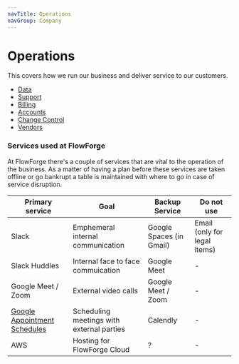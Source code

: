 ```yaml
---
navTitle: Operations
navGroup: Company
---
```

# Operations

This covers how we run our business and deliver service to our customers.

- [Data](../operations/data.md)
- [Support](../operations/support.md)
- [Billing](../operations/billing.md)
- [Accounts](../operations/accounts.md)
- [Change Control](../operations/change.md)
- [Vendors](../operations/vendors.md)

### Services used at FlowForge

At FlowForge there's a couple of services that are vital to the operation of the
business. As a matter of having a plan before these services are taken offline
or go bankrupt a table is maintained with where to go in case of service disruption.

| Primary service | Goal | Backup Service | Do not use |
| --------------- | ---- | -------------- | ---------- |
| Slack | Emphemeral internal communication | Google Spaces (in Gmail) | Email (only for legal items) |
| Slack Huddles | Internal face to face commuication | Google Meet | - |
| Google Meet / Zoom | External video calls | Google Meet / Zoom | - |
| [Google Appointment Schedules](https://support.google.com/calendar/answer/10729749?hl=en) | Scheduling meetings with external parties | Calendly | - |
| AWS | Hosting for FlowForge Cloud | ? | - |

